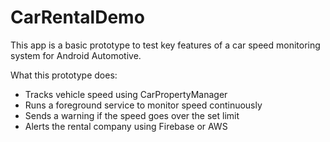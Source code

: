 # CarRentalDemo
This app is a basic prototype to test key features of a car speed monitoring system for Android Automotive.

What this prototype does:
  - Tracks vehicle speed using CarPropertyManager
  - Runs a foreground service to monitor speed continuously
  - Sends a warning if the speed goes over the set limit
  - Alerts the rental company using Firebase or AWS
